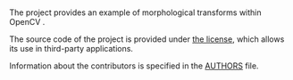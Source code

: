 #  

The project provides an example of  morphological transforms within OpenCV    .

The source code of the project is provided under
[the license](LICENSE.BSD-3-CLAUSE.md),
which allows its use in third-party applications.

Information about the contributors is specified in the [AUTHORS](AUTHORS.md) file.

 

